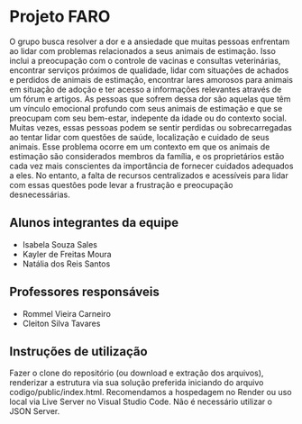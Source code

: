 # Projeto FARO
O grupo busca resolver a dor e a ansiedade que muitas pessoas enfrentam ao lidar com problemas relacionados a seus animais de estimação. Isso inclui a preocupação com o controle de vacinas e consultas veterinárias, encontrar serviços próximos de qualidade, lidar com situações de achados e perdidos de animais de estimação, encontrar lares amorosos para animais em situação de adoção e ter acesso a informações relevantes através de um fórum e artigos.
As pessoas que sofrem dessa dor são aquelas que têm um vínculo emocional profundo com seus animais de estimação e que se preocupam com seu bem-estar, indepente da idade ou do contexto social. Muitas vezes, essas pessoas podem se sentir perdidas ou sobrecarregadas ao tentar lidar com questões de saúde, localização e cuidado de seus animais.
Esse problema ocorre em um contexto em que os animais de estimação são considerados membros da família, e os proprietários estão cada vez mais conscientes da importância de fornecer cuidados adequados a eles. No entanto, a falta de recursos centralizados e acessíveis para lidar com essas questões pode levar a frustração e preocupação desnecessárias.

## Alunos integrantes da equipe
* Isabela Souza Sales
* Kayler de Freitas Moura
* Natália dos Reis Santos

## Professores responsáveis
* Rommel Vieira Carneiro
* Cleiton Silva Tavares

## Instruções de utilização
Fazer o clone do repositório (ou download e extração dos arquivos), renderizar a estrutura via sua solução preferida iniciando do arquivo codigo/public/index.html.
Recomendamos a hospedagem no Render ou uso local via Live Server no Visual Studio Code.
Não é necessário utilizar o JSON Server.
